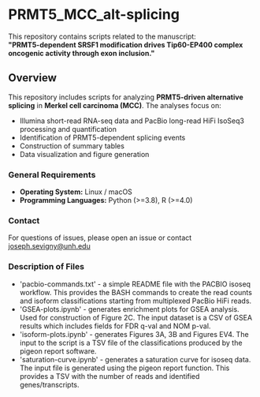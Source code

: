 # PRMT5_MCC_alt-splicing  

This repository contains scripts related to the manuscript:  
**"PRMT5-dependent SRSF1 modification drives Tip60-EP400 complex oncogenic activity through exon inclusion."**  

## Overview  
This repository includes scripts for analyzing **PRMT5-driven alternative splicing** in **Merkel cell carcinoma (MCC)**. The analyses focus on:  
- Illumina short-read RNA-seq data and PacBio long-read HiFi IsoSeq3 processing and quantification  
- Identification of PRMT5-dependent splicing events
- Construction of summary tables
- Data visualization and figure generation  

### **General Requirements**  
- **Operating System:** Linux / macOS  
- **Programming Languages:** Python (>=3.8), R (>=4.0)

### **Contact**
For questions of issues, please open an issue or contact joseph.sevigny@unh.edu


### **Description of Files**
 - 'pacbio-commands.txt' - a simple README file with the PACBIO isoseq workflow. This provides the BASH commands to create the read counts and isoform classifications starting from multiplexed PacBio HiFi reads.
 - 'GSEA-plots.ipynb' - generates enrichment plots for GSEA analysis. Used for construction of Figure 2C. The input dataset is a CSV of GSEA results which includes fields for FDR q-val and NOM p-val.
 - 'isoform-plots.ipynb' - generates Figures 3A, 3B and Figures EV4. The input to the script is a TSV file of the classifications produced by the pigeon report software.
 - 'saturation-curve.ipynb' - generates a saturation curve for isoseq data. The input file is generated using the pigeon report function. This provides a TSV with the number of reads and identified genes/transcripts.
